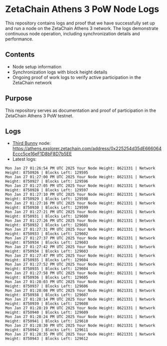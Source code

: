 # ZetaChain Athens 3 PoW Node Logs
This repository contains logs and proof that we have successfully set up and run a node on the ZetaChain Athens 3 network. The logs demonstrate continuous node operation, including synchronization details and performance.

## Contents
- Node setup information
- Synchronization logs with block height details
- Ongoing proof of work logs to verify active participation in the ZetaChain network

## Purpose
This repository serves as documentation and proof of participation in the ZetaChain Athens 3 PoW testnet.

## Logs

- [Third Bunny](https://thirdbunny.xyz/) node: https://athens.explorer.zetachain.com/address/0x225254d35dE666064Eccc5ce16eF1D8bF8D7b5EE
- Latest logs:
```
Mon Jan 27 01:26:54 PM UTC 2025 Your Node Height: 8621331 | Network Height: 8750926 | Blocks Left: 129595
Mon Jan 27 01:27:00 PM UTC 2025 Your Node Height: 8621331 | Network Height: 8750927 | Blocks Left: 129596
Mon Jan 27 01:27:05 PM UTC 2025 Your Node Height: 8621331 | Network Height: 8750928 | Blocks Left: 129597
Mon Jan 27 01:27:10 PM UTC 2025 Your Node Height: 8621331 | Network Height: 8750929 | Blocks Left: 129598
Mon Jan 27 01:27:16 PM UTC 2025 Your Node Height: 8621331 | Network Height: 8750930 | Blocks Left: 129599
Mon Jan 27 01:27:21 PM UTC 2025 Your Node Height: 8621331 | Network Height: 8750931 | Blocks Left: 129600
Mon Jan 27 01:27:26 PM UTC 2025 Your Node Height: 8621331 | Network Height: 8750932 | Blocks Left: 129601
Mon Jan 27 01:27:31 PM UTC 2025 Your Node Height: 8621331 | Network Height: 8750933 | Blocks Left: 129602
Mon Jan 27 01:27:37 PM UTC 2025 Your Node Height: 8621331 | Network Height: 8750934 | Blocks Left: 129603
Mon Jan 27 01:27:42 PM UTC 2025 Your Node Height: 8621331 | Network Height: 8750934 | Blocks Left: 129603
Mon Jan 27 01:27:47 PM UTC 2025 Your Node Height: 8621331 | Network Height: 8750935 | Blocks Left: 129604
Mon Jan 27 01:27:52 PM UTC 2025 Your Node Height: 8621331 | Network Height: 8750935 | Blocks Left: 129604
Mon Jan 27 01:27:58 PM UTC 2025 Your Node Height: 8621331 | Network Height: 8750936 | Blocks Left: 129605
Mon Jan 27 01:28:03 PM UTC 2025 Your Node Height: 8621331 | Network Height: 8750937 | Blocks Left: 129606
Mon Jan 27 01:28:08 PM UTC 2025 Your Node Height: 8621331 | Network Height: 8750938 | Blocks Left: 129607
Mon Jan 27 01:28:14 PM UTC 2025 Your Node Height: 8621331 | Network Height: 8750939 | Blocks Left: 129608
Mon Jan 27 01:28:19 PM UTC 2025 Your Node Height: 8621331 | Network Height: 8750940 | Blocks Left: 129609
Mon Jan 27 01:28:24 PM UTC 2025 Your Node Height: 8621331 | Network Height: 8750941 | Blocks Left: 129610
Mon Jan 27 01:28:30 PM UTC 2025 Your Node Height: 8621331 | Network Height: 8750942 | Blocks Left: 129611
Mon Jan 27 01:28:35 PM UTC 2025 Your Node Height: 8621331 | Network Height: 8750943 | Blocks Left: 129612
```
